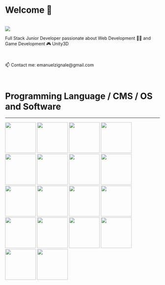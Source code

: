 <h1> Welcome 👋 </h1><br>
<img src="https://github.com/user-attachments/assets/243e04f8-9096-4426-8f9b-217b2a6edff4" />

<p> Full Stack Junior Developer passionate about  Web Development 👨‍💻 and Game Development 🎮 Unity3D </p> <br>

<p> 📫 Contact me: emanuelzignale@gmail.com</p> <br>

<h1> Programming Language / CMS  / OS and Software</h1>
<hr>
<div>
<img src="https://raw.githubusercontent.com/marwin1991/profile-technology-icons/refs/heads/main/icons/html.png" width="100" />
<img src="https://raw.githubusercontent.com/marwin1991/profile-technology-icons/refs/heads/main/icons/css.png" width="100" />
<img src="https://raw.githubusercontent.com/marwin1991/profile-technology-icons/refs/heads/main/icons/javascript.png" width="100" />
<img src="https://raw.githubusercontent.com/marwin1991/profile-technology-icons/refs/heads/main/icons/python.png" width="100" />
<img src="https://raw.githubusercontent.com/marwin1991/profile-technology-icons/refs/heads/main/icons/bootstrap.png" width="100" />
<img src="https://raw.githubusercontent.com/marwin1991/profile-technology-icons/refs/heads/main/icons/tailwind_css.png" width="100" />
<img src="https://raw.githubusercontent.com/marwin1991/profile-technology-icons/refs/heads/main/icons/node_js.png" width="100" />
<img src="https://raw.githubusercontent.com/marwin1991/profile-technology-icons/refs/heads/main/icons/npm.png" width="100" />  
<img src="https://raw.githubusercontent.com/marwin1991/profile-technology-icons/refs/heads/main/icons/react.png" width="100" />
<img src="https://raw.githubusercontent.com/marwin1991/profile-technology-icons/refs/heads/main/icons/php.png" width="100" />
<img src="https://raw.githubusercontent.com/marwin1991/profile-technology-icons/refs/heads/main/icons/laravel.png" width="100" />
<img src="https://raw.githubusercontent.com/marwin1991/profile-technology-icons/refs/heads/main/icons/mysql.png" width="100" />
<img src="https://raw.githubusercontent.com/marwin1991/profile-technology-icons/refs/heads/main/icons/postgresql.png" width="100" /> 
<img src="https://raw.githubusercontent.com/marwin1991/profile-technology-icons/refs/heads/main/icons/wordpress.png" width="100" />
<img src="https://raw.githubusercontent.com/marwin1991/profile-technology-icons/refs/heads/main/icons/figma.png" width="100" />
<img  src="https://raw.githubusercontent.com/marwin1991/profile-technology-icons/refs/heads/main/icons/c%23.png" width="100" />
<img src="https://raw.githubusercontent.com/marwin1991/profile-technology-icons/refs/heads/main/icons/unity.png" width="100" />
<img src="https://raw.githubusercontent.com/marwin1991/profile-technology-icons/refs/heads/main/icons/visual_studio_code.png" width="100" />
</div>


